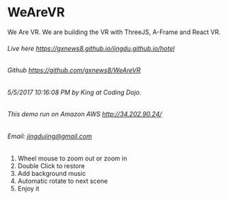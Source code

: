 # WeAreVR
We Are VR. We are building the VR with ThreeJS, A-Frame and React VR. 
###### Live here https://gxnews8.github.io/jingdu.github.io/hotel
###### Github https://github.com/gxnews8/WeAreVR
###### 5/5/2017 10:16:08 PM by King at Coding Dojo. 
###### This demo run on Amazon AWS http://34.202.90.24/ 
###### Email: jingdujing@gmail.com 
1. Wheel mouse to zoom out or zoom in
2. Double Click to restore
3. Add background music
4. Automatic rotate to next scene
5. Enjoy it
